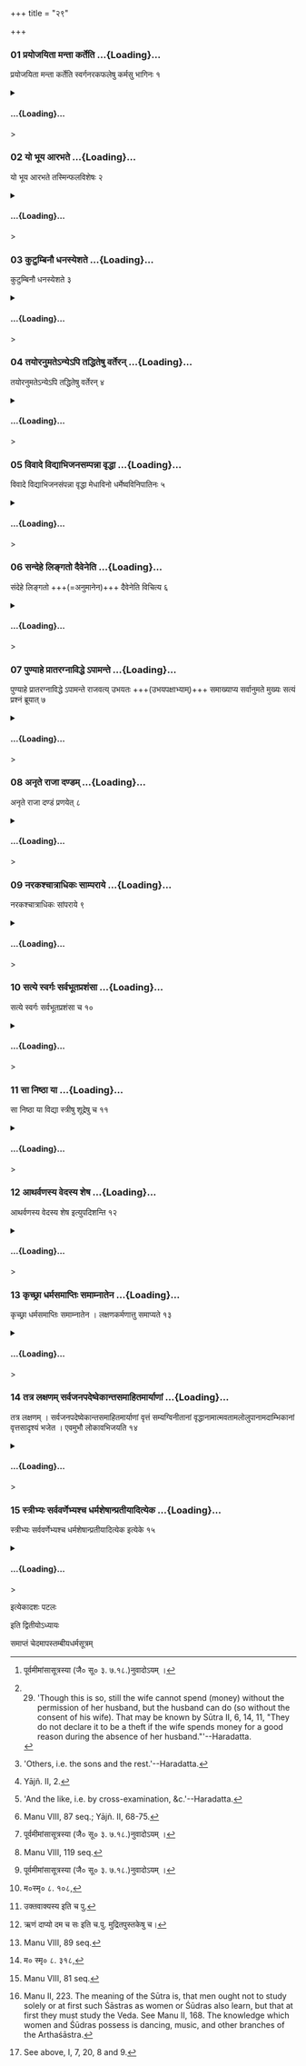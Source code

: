 +++
title = "२९"

+++

<div class="js_include" includetitle="false" newlevelforh1="3" unfilled url="/vedAH_yajuH/taittirIyam/sUtram/ApastambaH/dharma-sUtram/vishvAsa-prastutiH/2/11/29/01_prayojayitA_mantA_karteti.md">

### 01 प्रयोजयिता मन्ता कर्तेति …{Loading}…

प्रयोजयिता मन्ता कर्तेति स्वर्गनरकफलेषु कर्मसु भागिनः १

</div>

<div class="js_include collapsed" newlevelforh1="4" title="सर्वाष् टीकाः" unfilled url="/vedAH_yajuH/taittirIyam/sUtram/ApastambaH/dharma-sUtram/sarvASh_TIkAH/2/11/29/01_prayojayitA_mantA_karteti.md">

<details><summary><h4> …{Loading}…</h4>></summary>
<details><summary>Bühler</summary>

1. He who instigates to, he who assists in, and he who commits (an act, these three) share its rewards in heaven and its punishments in hell.
</details>

<details><summary>हरदत्त-टीका</summary>

##### सूत्रम्
प्रयोजयिता मन्ता कर्तेति स्वर्गनरकफलेषु कर्मसु भागिनः ॥१॥  
###### प्रस्तावः
ननु[^१] शास्त्रफलं प्रयोक्तरि, तत्कथमन्यकृतमेनोऽन्यं स्पृशतीति, बहुविधत्वात् कर्तृभेदस्येत्याह—  

[^१]: पूर्वमीमांसासूत्रस्या (जै० सू० ३. ७.१८.)नुवादोऽयम् ।

##### टिप्पनी
धर्ममधर्मं वा प्रकुर्वाणं यः प्रयुंक्ते-इदमित्थं कुर्विति, स प्रयोजयिता । स चाऽनेकप्रकारः-आज्ञापकोऽभ्यर्थयिता अनुग्राहक इति । भृत्यादेर्निकृष्टस्य प्रवर्तना आज्ञा । गुर्वादेराराध्यस्य प्रवर्तनाऽभ्यर्थना । अनुग्रहो द्विविधा-उपदेशस्तत्सधर्माचरणं चेति । तत्र य इत्थमर्थमुपदिशति त्वं शत्रुमित्थं व्यापादय, धर्मार्जनेऽयं तेऽभ्युपाय इति स उपदेष्टा । यः पुनः केनचिज्जिघांसितं पलायमानं वा निरुणद्धि निरुद्धश्च हन्यते स निरोद्धाऽनुग्राहकः । मन्ता अनुमन्ता यस्याऽनुमतिमन्तरेणार्थो न निवर्तते स राजादिको धर्माधर्मयोरनुमन्ता । कर्ता साक्षाक्रियाया निर्वर्तकः । एते त्रयोऽपि स्वर्गफलेषु नरकफलेषु च कर्मसु धर्मेष्वधर्मेषु च भागिनः फलस्यांशभागिनः अंशभाजः । सर्वेषां च यथाकथंचित् कर्तृत्वम् ॥ १॥
</details>
</details>

</div>

<div class="js_include" includetitle="false" newlevelforh1="3" unfilled url="/vedAH_yajuH/taittirIyam/sUtram/ApastambaH/dharma-sUtram/vishvAsa-prastutiH/2/11/29/02_yo_bhUya_Arabhate.md">

### 02 यो भूय आरभते …{Loading}…

यो भूय आरभते तस्मिन्फलविशेषः २

</div>

<div class="js_include collapsed" newlevelforh1="4" title="सर्वाष् टीकाः" unfilled url="/vedAH_yajuH/taittirIyam/sUtram/ApastambaH/dharma-sUtram/sarvASh_TIkAH/2/11/29/02_yo_bhUya_Arabhate.md">

<details><summary><h4> …{Loading}…</h4>></summary>
<details><summary>Bühler</summary>

2. He amongst these who contributes most to the accomplishment (of the act obtains) a greater share of the result.
</details>

<details><summary>हरदत्त-टीका</summary>

##### सूत्रम्
यो भूय आरभते तस्मिन् फलविशेषः ॥२॥  
##### टिप्पनी
तेषु प्रयोजकादिषु यो भूय आरभते यस्य व्यापारोऽर्थनिवृत्तावधिकमुपयुज्यते तस्मिन् फलविशेषो भवति ॥ २॥
</details>
</details>

</div>

<div class="js_include" includetitle="false" newlevelforh1="3" unfilled url="/vedAH_yajuH/taittirIyam/sUtram/ApastambaH/dharma-sUtram/vishvAsa-prastutiH/2/11/29/03_kuTumbinau_dhanasyeshate.md">

### 03 कुटुम्बिनौ धनस्येशते …{Loading}…

कुटुम्बिनौ धनस्येशते ३

</div>

<div class="js_include collapsed" newlevelforh1="4" title="सर्वाष् टीकाः" unfilled url="/vedAH_yajuH/taittirIyam/sUtram/ApastambaH/dharma-sUtram/sarvASh_TIkAH/2/11/29/03_kuTumbinau_dhanasyeshate.md">

<details><summary><h4> …{Loading}…</h4>></summary>
<details><summary>Bühler</summary>

3. Both the wife and the husband have power over (their) common property. [^1] 

[^1]:  29. 'Though this is so, still the wife cannot spend (money) without the permission of her husband, but the husband can do (so without the consent of his wife). That may be known by Sūtra II, 6, 14, 11, "They do not declare it to be a theft if the wife spends money for a good reason during the absence of her husband."'--Haradatta.
</details>

<details><summary>हरदत्त-टीका</summary>

##### सूत्रम्
कुटुम्बिनौ धनस्येशाते ॥३॥  
###### प्रस्तावः
यद्यप्येवम्—  
##### टिप्पनी
कुटुम्बिनौ दम्पती। तौ धनस्य परिग्रहे विनियोगे च ईणाते । यद्यप्येवं, तथापि भर्तुरनुशया विना स्त्री न विनियोक्तुं प्रभवति । भर्ता तु प्रभवति । तदेतेन वेदितव्यं 'न हि भर्तुर्विप्रवासे नैमित्तिके दाने स्तेयमुपदिशन्ती'ति (२.१४. २०) ॥ ३॥
</details>
</details>

</div>

<div class="js_include" includetitle="false" newlevelforh1="3" unfilled url="/vedAH_yajuH/taittirIyam/sUtram/ApastambaH/dharma-sUtram/vishvAsa-prastutiH/2/11/29/04_tayoranumate-nye-pi_taddhiteShu_varteran.md">

### 04 तयोरनुमतेऽन्येऽपि तद्धितेषु वर्तेरन् …{Loading}…

तयोरनुमतेऽन्येऽपि तद्धितेषु वर्तेरन् ४

</div>

<div class="js_include collapsed" newlevelforh1="4" title="सर्वाष् टीकाः" unfilled url="/vedAH_yajuH/taittirIyam/sUtram/ApastambaH/dharma-sUtram/sarvASh_TIkAH/2/11/29/04_tayoranumate-nye-pi_taddhiteShu_varteran.md">

<details><summary><h4> …{Loading}…</h4>></summary>
<details><summary>Bühler</summary>

4. By their permission, others also may act for their good (in this and the next world, even by spending money). [^2] 

[^2]:  'Others, i.e. the sons and the rest.'--Haradatta.
</details>

<details><summary>हरदत्त-टीका</summary>

##### सूत्रम्
तयोरनुमतेऽन्येऽपि तद्धितेषु वर्तेरन् ॥ ४ ॥  
##### टिप्पनी
तयोर्दम्पत्योरनुमतेऽनुमतौ सत्यामन्येऽपि पुत्रादयः तयोरैहिकेष्वामुष्मिकेषु च हितेषु वर्तेरन् द्रव्यविनियोगेनाऽपि ॥४॥
</details>
</details>

</div>

<div class="js_include" includetitle="false" newlevelforh1="3" unfilled url="/vedAH_yajuH/taittirIyam/sUtram/ApastambaH/dharma-sUtram/vishvAsa-prastutiH/2/11/29/05_vivAde_vidyAbhijanasampannA_vRddhA.md">

### 05 विवादे विद्याभिजनसम्पन्ना वृद्धा …{Loading}…

विवादे विद्याभिजनसंपन्ना वृद्धा मेधाविनो धर्मेष्वविनिपातिनः ५

</div>

<div class="js_include collapsed" newlevelforh1="4" title="सर्वाष् टीकाः" unfilled url="/vedAH_yajuH/taittirIyam/sUtram/ApastambaH/dharma-sUtram/sarvASh_TIkAH/2/11/29/05_vivAde_vidyAbhijanasampannA_vRddhA.md">

<details><summary><h4> …{Loading}…</h4>></summary>
<details><summary>Bühler</summary>

5. Men of learning and pure descent, who are aged, clever in reasoning, and careful in fulfilling the duties (of their caste and order, shall be the judges) in lawsuits. [^3] 

[^3]:  Yājñ. II, 2.
</details>

<details><summary>हरदत्त-टीका</summary>

##### सूत्रम्
विवादे विद्याभिजनसम्पन्ना वृद्धा मेधाविनो धर्मेष्वविनिपातिनः ॥ ५ ॥  
##### टिप्पनी
अर्थिप्रत्यर्थिनोर्विप्रतिषिद्धो वादो विवादः । तत्र विद्यादिगुणसंयुक्ता निर्णेतारस्स्युरिति वाक्यशेषः । विद्या अध्ययनसम्पत्, अध्ययनसहितं शास्त्रज्ञानं वा । अभिजनः कुलशुद्धिः । वृद्धाः परिणतवयसः । मेधाविनः ऊहापोहकुशलाः । धर्मेषु वर्णाश्रमप्रयुक्तेषु अविनिपातिनः, विनिपातः प्रमादः तद्रहिताः ॥५॥
</details>
</details>

</div>

<div class="js_include" includetitle="false" newlevelforh1="3" unfilled url="/vedAH_yajuH/taittirIyam/sUtram/ApastambaH/dharma-sUtram/vishvAsa-prastutiH/2/11/29/06_sandehe_lingato_daiveneti.md">

### 06 सन्देहे लिङ्गतो दैवेनेति …{Loading}…

संदेहे लिङ्गतो +++(=अनुमानेन)+++ दैवेनेति विचित्य ६

</div>

<div class="js_include collapsed" newlevelforh1="4" title="सर्वाष् टीकाः" unfilled url="/vedAH_yajuH/taittirIyam/sUtram/ApastambaH/dharma-sUtram/sarvASh_TIkAH/2/11/29/06_sandehe_lingato_daiveneti.md">

<details><summary><h4> …{Loading}…</h4>></summary>
<details><summary>Bühler</summary>

6. In doubtful cases (they shall give their decision) after having ascertained (the truth) by inference, ordeals, and the like (means). [^4] 

[^4]:  'And the like, i.e. by cross-examination, &c.'--Haradatta.
</details>

<details><summary>हरदत्त-टीका</summary>

##### सूत्रम्
सन्देहे लिङ्गतो देवेनेति विचित्य ॥ ६ ॥  
##### टिप्पनी
ते च निर्णयन्तस्सन्देहस्थलेषु लिङ्गतोऽतुमानेन दैवेन तप्तमाषादिना इतिशब्दः प्रकारे । यच्चान्यदेवंयुक्तं वचनव्याघातादि तेन च विचित्यार्थस्थितिमन्विष्य निर्णेतारस्स्युरित्यध्याहृतेन वाक्यपरिसमाप्तिः ॥६॥
</details>
</details>

</div>

<div class="js_include" includetitle="false" newlevelforh1="3" unfilled url="/vedAH_yajuH/taittirIyam/sUtram/ApastambaH/dharma-sUtram/vishvAsa-prastutiH/2/11/29/07_puNyAhe_prAtaragnAviddhe.apAmante.md">

### 07 पुण्याहे प्रातरग्नाविद्धे ऽपामन्ते …{Loading}…

पुण्याहे प्रातरग्नाविद्धे ऽपामन्ते राजवत्य् उभयतः +++(उभयपक्षाभ्याम्)+++ समाख्याप्य सर्वानुमते मुख्यः सत्यं प्रश्नं ब्रूयात् ७

</div>

<div class="js_include collapsed" newlevelforh1="4" title="सर्वाष् टीकाः" unfilled url="/vedAH_yajuH/taittirIyam/sUtram/ApastambaH/dharma-sUtram/sarvASh_TIkAH/2/11/29/07_puNyAhe_prAtaragnAviddhe.apAmante.md">

<details><summary><h4> …{Loading}…</h4>></summary>
<details><summary>Bühler</summary>

7. A person who is possessed of good qualities (may be called as a witness, and) shall answer the questions put to him according to the truth on an auspicious day, in the morning, before a kindled fire, standing near (a jar full of) water, in the presence of the king, and with the consent of all (of both parties and of the assessors), after having been exhorted (by the judge) to be fair to both sides. [^5] 

[^5]:  Manu VIII, 87 seq.; Yājñ. II, 68-75.
</details>

<details><summary>हरदत्त-टीका</summary>

##### सूत्रम्
पुण्याहे प्रातरग्नाविद्धेऽपामन्ते राजवत्युभयतस्समाख्याप्य सर्वानुमते मुख्यस्सत्यं प्रश्नं ब्रूयात् ॥७॥  
###### प्रस्तावः
अथ साक्ष्यविधिः—  
##### टिप्पनी
पुण्याहो देवनक्षत्रम् , प्रातर्मध्याह्नादिषु अग्नाविद्धे अग्निमिध्वा तत्समीपे अपामन्ते उदकमुपनिधाय तत्समीपे राजवति राजाधिष्ठिते सदसि । राजग्रहणं प्राड्विवाकादेरुपलक्षणम् । उभयत उभयोरर्थिप्रत्यर्थिनोस्समाख्याप्य किमहं युवयोः प्रमाणभूतः साक्षीत्यात्मानं ख्यापयित्वा । यदि वा उभयतः उभयोरपि पक्षयोस्सत्यवचने च असत्यवचने च साक्षिणो यद्भावि फलं तत्—  
सत्यं ब्रूह्यनृतं त्यक्त्वा सत्येन स्वर्गमेष्यसि ।  
[^१]अनृतेन महाघोरं नरकं प्रतिपस्यसे ॥  

[^१]: उक्त्वाऽनृतं. इति. च. पु.  

इत्यादिना प्रकारेण समाख्याप्य प्राड्विवाकादिभिः पृष्ट इति शेषः । सर्वानुमते अर्थिप्रत्यर्थिनोस्सभ्यानां चाऽनुमतौ सत्यां सभ्यो मुख्यः साक्षिगुणैरुपेतो दोषैश्च वर्जितस्साक्षी प्रश्नं पृष्टमर्थ सत्यं यथाऽऽत्मना ज्ञातं तथा ब्रूयात् ॥ ७ ॥
</details>
</details>

</div>

<div class="js_include" includetitle="false" newlevelforh1="3" unfilled url="/vedAH_yajuH/taittirIyam/sUtram/ApastambaH/dharma-sUtram/vishvAsa-prastutiH/2/11/29/08_anRte_rAjA_daNDam.md">

### 08 अनृते राजा दण्डम् …{Loading}…

अनृते राजा दण्डं प्रणयेत् ८

</div>

<div class="js_include collapsed" newlevelforh1="4" title="सर्वाष् टीकाः" unfilled url="/vedAH_yajuH/taittirIyam/sUtram/ApastambaH/dharma-sUtram/sarvASh_TIkAH/2/11/29/08_anRte_rAjA_daNDam.md">

<details><summary><h4> …{Loading}…</h4>></summary>
<details><summary>Bühler</summary>

8. If (he is found out speaking) an untruth, the king shall punish him. [^6] 

[^6]:  Manu VIII, 119 seq.
</details>

<details><summary>हरदत्त-टीका</summary>

##### सूत्रम्
अनृते राजा दण्डं प्रणयेत् ॥ ८॥  
##### टिप्पनी
साक्षिणाऽनृतमुक्तमिति प्रतिपन्ने राजा[^१] दण्डं प्रणयेत् ।  

अत्र मनुः—  
"[^२]यस्य दृश्येत् सप्ताहा[^३]दुक्तसाक्ष्यस्य साक्षिणः ।  
रोगोऽग्निर्ज्ञातिमरणं [^४]दाप्यो दण्ड च तत्समम् ॥” इति ॥ ८॥  

[^१]: तं दण्डयेत् इति क. पु.  

[^२]: म०स्मृ० ८. १०८,  

[^३]: उक्तवाक्यस्य इति च पु.  

[^४]: ऋणं दाप्यो दम च सः इति च.पु. मुद्रितपुस्तकेषु च।
</details>
</details>

</div>

<div class="js_include" includetitle="false" newlevelforh1="3" unfilled url="/vedAH_yajuH/taittirIyam/sUtram/ApastambaH/dharma-sUtram/vishvAsa-prastutiH/2/11/29/09_narakashchAtrAdhikaH_sAmparAye.md">

### 09 नरकश्चात्राधिकः साम्पराये …{Loading}…

नरकश्चात्राधिकः सांपराये ९

</div>

<div class="js_include collapsed" newlevelforh1="4" title="सर्वाष् टीकाः" unfilled url="/vedAH_yajuH/taittirIyam/sUtram/ApastambaH/dharma-sUtram/sarvASh_TIkAH/2/11/29/09_narakashchAtrAdhikaH_sAmparAye.md">

<details><summary><h4> …{Loading}…</h4>></summary>
<details><summary>Bühler</summary>

9. Besides, in that case, after death, hell (will be his punishment). [^7] 

[^7]:  Manu VIII, 89 seq.
</details>

<details><summary>हरदत्त-टीका</summary>

##### सूत्रम्
नरकश्चाऽत्राधिकः साम्पराये ॥ ९॥  
###### प्रस्तावः
न केवलमसत्यवचने राजदण्डः, किं तर्हि ?  
##### टिप्पनी
साम्परायः परलोकः, तत्र नरकश्च भवति, न तु,  
[^५] राजभिर्धृतदण्डास्तु कृत्वा पापानि मानवाः ।  
निर्मलास्स्वर्गमायान्ति सन्तस्सुकृतिनो यथा ॥  
इत्यस्यायं विषय इति ॥९॥  

[^५]: म० स्मृ० ८. ३१८,
</details>
</details>

</div>

<div class="js_include" includetitle="false" newlevelforh1="3" unfilled url="/vedAH_yajuH/taittirIyam/sUtram/ApastambaH/dharma-sUtram/vishvAsa-prastutiH/2/11/29/10_satye_svargaH_sarvabhUtaprashaMsA.md">

### 10 सत्ये स्वर्गः सर्वभूतप्रशंसा …{Loading}…

सत्ये स्वर्गः सर्वभूतप्रशंसा च १०

</div>

<div class="js_include collapsed" newlevelforh1="4" title="सर्वाष् टीकाः" unfilled url="/vedAH_yajuH/taittirIyam/sUtram/ApastambaH/dharma-sUtram/sarvASh_TIkAH/2/11/29/10_satye_svargaH_sarvabhUtaprashaMsA.md">

<details><summary><h4> …{Loading}…</h4>></summary>
<details><summary>Bühler</summary>

10. If he speaks the truth, (his reward will be) heaven and the approbation of all created beings. [^8] 

[^8]:  Manu VIII, 81 seq.
</details>

<details><summary>हरदत्त-टीका</summary>

##### सूत्रम्
सत्ये स्वर्गस्सर्वभूतप्रशंसा च ॥ १० ॥  
##### टिप्पनी
सत्य उक्ते स्वर्गो भवति । सर्वाणि च भूतान्येनं प्रशसन्ति अपि देवाः ॥१०॥
</details>
</details>

</div>

<div class="js_include" includetitle="false" newlevelforh1="3" unfilled url="/vedAH_yajuH/taittirIyam/sUtram/ApastambaH/dharma-sUtram/vishvAsa-prastutiH/2/11/29/11_sA_niShThA_yA.md">

### 11 सा निष्ठा या …{Loading}…

सा निष्ठा या विद्या स्त्रीषु शूद्रेषु च ११

</div>

<div class="js_include collapsed" newlevelforh1="4" title="सर्वाष् टीकाः" unfilled url="/vedAH_yajuH/taittirIyam/sUtram/ApastambaH/dharma-sUtram/sarvASh_TIkAH/2/11/29/11_sA_niShThA_yA.md">

<details><summary><h4> …{Loading}…</h4>></summary>
<details><summary>Bühler</summary>

11. The knowledge which Śūdras and women possess is the completion (of all study). [^9] 

[^9]:  Manu II, 223. The meaning of the Sūtra is, that men ought not to study solely or at first such Śāstras as women or Śūdras also learn, but that at first they must study the Veda. See Manu II, 168. The knowledge which women and Śūdras possess is dancing, music, and other branches of the Arthaśāstra.
</details>

<details><summary>हरदत्त-टीका</summary>

##### सूत्रम्
सा निष्ठा या विद्या स्त्रीषु शुद्रेषु च ॥११॥  
##### टिप्पनी
स्त्रीषु शूद्रेषु च या विद्या सा निष्ठा समाप्तिस्तस्यामप्यधिगतायां विद्याकर्म परितिष्ठतीति ॥ ११ ॥
</details>
</details>

</div>

<div class="js_include" includetitle="false" newlevelforh1="3" unfilled url="/vedAH_yajuH/taittirIyam/sUtram/ApastambaH/dharma-sUtram/vishvAsa-prastutiH/2/11/29/12_AtharvaNasya_vedasya_sheSha.md">

### 12 आथर्वणस्य वेदस्य शेष …{Loading}…

आथर्वणस्य वेदस्य शेष इत्युपदिशन्ति १२

</div>

<div class="js_include collapsed" newlevelforh1="4" title="सर्वाष् टीकाः" unfilled url="/vedAH_yajuH/taittirIyam/sUtram/ApastambaH/dharma-sUtram/sarvASh_TIkAH/2/11/29/12_AtharvaNasya_vedasya_sheSha.md">

<details><summary><h4> …{Loading}…</h4>></summary>
<details><summary>Bühler</summary>

12. They declare, that (this knowledge) is a supplement of the Atharva-Veda.
</details>

<details><summary>हरदत्त-टीका</summary>

##### सूत्रम्
आथर्वणस्य वेदस्य शेष इत्युपदिशन्ति ॥ १२ ॥  
##### टिप्पनी
अथर्वणा प्रोक्तमधीयते ये ते आथर्वणिकाः । वसन्तादिभ्यष्ठक् । तेषां समाम्नायः । "आथर्वणिकस्येकलोपश्च" आथर्वणः । तस्य वेदस्य शेष इत्युपदिशन्ति धर्मज्ञाः-या विद्या स्त्रीषु शूद्रेषु चेति ॥ १२॥
</details>
</details>

</div>

<div class="js_include" includetitle="false" newlevelforh1="3" unfilled url="/vedAH_yajuH/taittirIyam/sUtram/ApastambaH/dharma-sUtram/vishvAsa-prastutiH/2/11/29/13_kRchChrA_dharmasamAptiH_samAmnAtena.md">

### 13 कृच्छ्रा धर्मसमाप्तिः समाम्नातेन …{Loading}…

कृच्छ्रा धर्मसमाप्तिः समाम्नातेन । लक्षणकर्मणात्तु समाप्यते १३

</div>

<div class="js_include collapsed" newlevelforh1="4" title="सर्वाष् टीकाः" unfilled url="/vedAH_yajuH/taittirIyam/sUtram/ApastambaH/dharma-sUtram/sarvASh_TIkAH/2/11/29/13_kRchChrA_dharmasamAptiH_samAmnAtena.md">

<details><summary><h4> …{Loading}…</h4>></summary>
<details><summary>Bühler</summary>

13. It is difficult to learn the sacred law from (the letter of) the Vedas (only); but by following the indications it is easily accomplished.
</details>

<details><summary>हरदत्त-टीका</summary>

##### सूत्रम्
कृच्छ्रा धर्मसमाप्तिस्समाम्नानेन लक्षणकर्मणा तु समाप्यते ॥ १३ ॥  
##### टिप्पनी
समाम्नानं प्रतिपदपाठः । तेन धर्मसमाप्तिः कृच्छ्रा न शक्या कर्तुम् । किं तु लक्षणकर्मणा समाप्यते येन सामान्येन भिन्नानामध्यधिगमो भवति तल्लक्षणं, तस्य कर्मणा करणेन समाप्यते । कर्मणात्त्विति द्वितकारपाठोऽयमार्षः । आदिति वा निपातस्य प्रश्लेषः । स च सद्य इत्यस्यार्थे द्रष्टव्यः ॥ १३ ॥
</details>
</details>

</div>

<div class="js_include" includetitle="false" newlevelforh1="3" unfilled url="/vedAH_yajuH/taittirIyam/sUtram/ApastambaH/dharma-sUtram/vishvAsa-prastutiH/2/11/29/14_tatra_laxaNam_sarvajanapadeShvekAntasamAhitamAryANAM.md">

### 14 तत्र लक्षणम् सर्वजनपदेष्वेकान्तसमाहितमार्याणां …{Loading}…

तत्र लक्षणम् । सर्वजनपदेष्वेकान्तसमाहितमार्याणां वृत्तं सम्यग्विनीतानां वृद्धानामात्मवतामलोलुपानामदाम्भिकानां वृत्तसादृश्यं भजेत । एवमुभौ लोकावभिजयति १४

</div>

<div class="js_include collapsed" newlevelforh1="4" title="सर्वाष् टीकाः" unfilled url="/vedAH_yajuH/taittirIyam/sUtram/ApastambaH/dharma-sUtram/sarvASh_TIkAH/2/11/29/14_tatra_laxaNam_sarvajanapadeShvekAntasamAhitamAryANAM.md">

<details><summary><h4> …{Loading}…</h4>></summary>
<details><summary>Bühler</summary>

14. The indications for these (doubtful cases are), 'He shall regulate his course of action according to the conduct which is unanimously recognised in all countries by men of the three twice-born castes, who have been properly obedient (to their teachers), who are aged, of subdued senses, neither given to avarice, nor hypocrites. Acting thus he will gain both worlds.' [^10] 

[^10]:  See above, I, 7, 20, 8 and 9.
</details>

<details><summary>हरदत्त-टीका</summary>

##### सूत्रम्
तत्र लक्षणम् ॥ १४॥  
###### सूत्रम्
सर्वजनपदेष्वेकान्तसमाहितमार्याणां वृत्तं सम्यग्विनीतानां वृद्धानामात्मवतामलोलुपानामदाम्भिकानां वृत्तसादृश्यं भजेत एवमुभौ लोकावमिजयति ॥ १५॥  
##### टिप्पनी

पूर्वेण गतम् ॥ १५ ॥
</details>
</details>

</div>

<div class="js_include" includetitle="false" newlevelforh1="3" unfilled url="/vedAH_yajuH/taittirIyam/sUtram/ApastambaH/dharma-sUtram/vishvAsa-prastutiH/2/11/29/15_strIbhyaH_sarvavarNebhyashcha_dharmasheShAnpratIyAdityeka.md">

### 15 स्त्रीभ्यः सर्ववर्णेभ्यश्च धर्मशेषान्प्रतीयादित्येक …{Loading}…

स्त्रीभ्यः सर्ववर्णेभ्यश्च धर्मशेषान्प्रतीयादित्येक इत्येके १५

</div>

<div class="js_include collapsed" newlevelforh1="4" title="सर्वाष् टीकाः" unfilled url="/vedAH_yajuH/taittirIyam/sUtram/ApastambaH/dharma-sUtram/sarvASh_TIkAH/2/11/29/15_strIbhyaH_sarvavarNebhyashcha_dharmasheShAnpratIyAdityeka.md">

<details><summary><h4> …{Loading}…</h4>></summary>
<details><summary>Bühler</summary>

15. Some declare, that the remaining duties (which have not been taught here) must be learnt from women and men of all castes.
</details>

<details><summary>हरदत्त-टीका</summary>

##### सूत्रम्
स्त्रीभ्यस्सर्ववर्णेभ्यश्च धर्म शेषान्प्रतीयादित्येक इत्येके ॥ १६ ॥  
##### टिप्पनी
उक्तव्यतिरिक्ता ये धर्मास्ते धर्मशेषास्तान् स्त्र्यादीनामपि सकाशात् प्रतायादित्येके मन्यन्ते । ते च प्रतिजनपदं प्रतिकुलं च भिन्नास्तथैव प्रतिपत्तव्याः । तत्र द्राविडाः कन्यामेषस्थे सवितर्यादित्यपूजामाचरन्ति भूमौ मण्डलमालिख्य, इत्यादीन्युदाहरणानि । द्विरुक्तिरध्यायपरिसमाप्त्यर्था ॥ १६ ॥  

इत्यापस्तम्बधर्मसूत्रवृत्तौ द्वितीयप्रश्ने एकोनविंशी कण्डिका ॥ २९॥  

इति चाऽऽपस्तम्बधर्मसूत्रवृत्तौ श्रीहरदत्तमिश्रविरचितायामुज्ज्वलायां
द्वितीयप्रश्ने एकादशः पटलः ॥ ११ ॥  

समाप्तो द्वितीयः प्रश्नः ॥

समाप्तमिदमुज्वलोज्वलितमापस्तम्बधर्मसूत्रम् ॥
</details>
</details>

</div>

   

इत्येकादशः पटलः

इति द्वितीयोऽध्यायः

समाप्तं चेदमापस्तम्बीयधर्मसूत्रम्